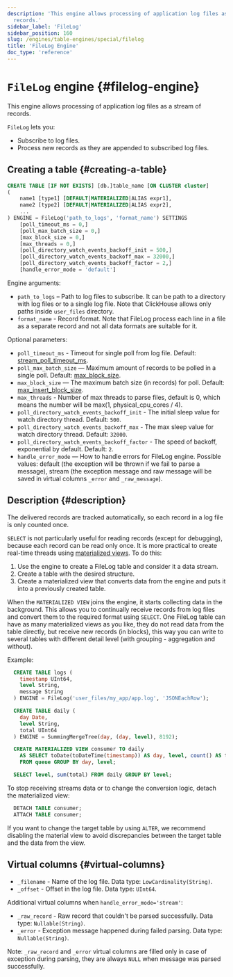 ```yaml
---
description: 'This engine allows processing of application log files as a stream of
  records.'
sidebar_label: 'FileLog'
sidebar_position: 160
slug: /engines/table-engines/special/filelog
title: 'FileLog Engine'
doc_type: 'reference'
---
```


# `FileLog` engine {#filelog-engine}

This engine allows processing of application log files as a stream of records.

`FileLog` lets you:

- Subscribe to log files.
- Process new records as they are appended to subscribed log files.

## Creating a table {#creating-a-table}

```sql
CREATE TABLE [IF NOT EXISTS] [db.]table_name [ON CLUSTER cluster]
(
    name1 [type1] [DEFAULT|MATERIALIZED|ALIAS expr1],
    name2 [type2] [DEFAULT|MATERIALIZED|ALIAS expr2],
    ...
) ENGINE = FileLog('path_to_logs', 'format_name') SETTINGS
    [poll_timeout_ms = 0,]
    [poll_max_batch_size = 0,]
    [max_block_size = 0,]
    [max_threads = 0,]
    [poll_directory_watch_events_backoff_init = 500,]
    [poll_directory_watch_events_backoff_max = 32000,]
    [poll_directory_watch_events_backoff_factor = 2,]
    [handle_error_mode = 'default']
```

Engine arguments:

- `path_to_logs` – Path to log files to subscribe. It can be path to a directory with log files or to a single log file. Note that ClickHouse allows only paths inside `user_files` directory.
- `format_name` - Record format. Note that FileLog process each line in a file as a separate record and not all data formats are suitable for it.

Optional parameters:

- `poll_timeout_ms` - Timeout for single poll from log file. Default: [stream_poll_timeout_ms](../../../operations/settings/settings.md#stream_poll_timeout_ms).
- `poll_max_batch_size` — Maximum amount of records to be polled in a single poll. Default: [max_block_size](/operations/settings/settings#max_block_size).
- `max_block_size` — The maximum batch size (in records) for poll. Default: [max_insert_block_size](../../../operations/settings/settings.md#max_insert_block_size).
- `max_threads` - Number of max threads to parse files, default is 0, which means the number will be max(1, physical_cpu_cores / 4).
- `poll_directory_watch_events_backoff_init` - The initial sleep value for watch directory thread. Default: `500`.
- `poll_directory_watch_events_backoff_max` - The max sleep value for watch directory thread. Default: `32000`.
- `poll_directory_watch_events_backoff_factor` - The speed of backoff, exponential by default. Default: `2`.
- `handle_error_mode` — How to handle errors for FileLog engine. Possible values: default (the exception will be thrown if we fail to parse a message), stream (the exception message and raw message will be saved in virtual columns `_error` and `_raw_message`).

## Description {#description}

The delivered records are tracked automatically, so each record in a log file is only counted once.

`SELECT` is not particularly useful for reading records (except for debugging), because each record can be read only once. It is more practical to create real-time threads using [materialized views](../../../sql-reference/statements/create/view.md). To do this:

1.  Use the engine to create a FileLog table and consider it a data stream.
2.  Create a table with the desired structure.
3.  Create a materialized view that converts data from the engine and puts it into a previously created table.

When the `MATERIALIZED VIEW` joins the engine, it starts collecting data in the background. This allows you to continually receive records from log files and convert them to the required format using `SELECT`.
One FileLog table can have as many materialized views as you like, they do not read data from the table directly, but receive new records (in blocks), this way you can write to several tables with different detail level (with grouping - aggregation and without).

Example:

```sql
  CREATE TABLE logs (
    timestamp UInt64,
    level String,
    message String
  ) ENGINE = FileLog('user_files/my_app/app.log', 'JSONEachRow');

  CREATE TABLE daily (
    day Date,
    level String,
    total UInt64
  ) ENGINE = SummingMergeTree(day, (day, level), 8192);

  CREATE MATERIALIZED VIEW consumer TO daily
    AS SELECT toDate(toDateTime(timestamp)) AS day, level, count() AS total
    FROM queue GROUP BY day, level;

  SELECT level, sum(total) FROM daily GROUP BY level;
```

To stop receiving streams data or to change the conversion logic, detach the materialized view:

```sql
  DETACH TABLE consumer;
  ATTACH TABLE consumer;
```

If you want to change the target table by using `ALTER`, we recommend disabling the material view to avoid discrepancies between the target table and the data from the view.

## Virtual columns {#virtual-columns}

- `_filename` - Name of the log file. Data type: `LowCardinality(String)`.
- `_offset` - Offset in the log file. Data type: `UInt64`.

Additional virtual columns when `handle_error_mode='stream'`:

- `_raw_record` - Raw record that couldn't be parsed successfully. Data type: `Nullable(String)`.
- `_error` - Exception message happened during failed parsing. Data type: `Nullable(String)`.

Note: `_raw_record` and `_error` virtual columns are filled only in case of exception during parsing, they are always `NULL` when message was parsed successfully.
